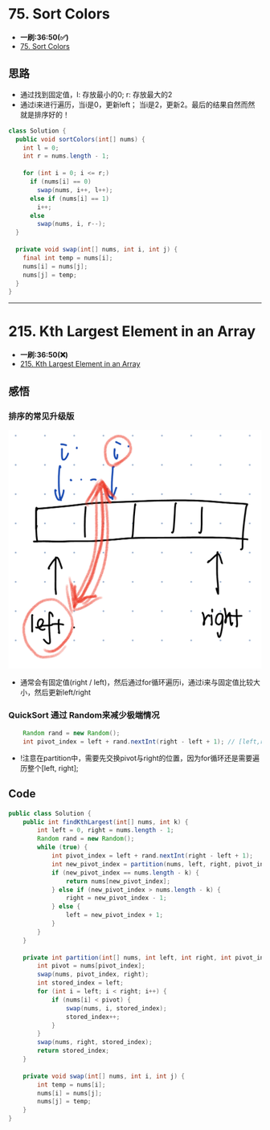 # 75. Sort Colors
* **一刷:36:50(✅)**
* [75. Sort Colors](https://leetcode.com/problems/sort-colors/)

## 思路
* 通过找到固定值，l: 存放最小的0; r: 存放最大的2
* 通过i来进行遍历，当i是0，更新left； 当i是2，更新2。最后的结果自然而然就是排序好的！
```java
class Solution {
  public void sortColors(int[] nums) {
    int l = 0;
    int r = nums.length - 1;

    for (int i = 0; i <= r;)
      if (nums[i] == 0)
        swap(nums, i++, l++);
      else if (nums[i] == 1)
        i++;
      else
        swap(nums, i, r--);
  }

  private void swap(int[] nums, int i, int j) {
    final int temp = nums[i];
    nums[i] = nums[j];
    nums[j] = temp;
  }
}
```

***
# 215. Kth Largest Element in an Array 
* **一刷:36:50(❌)**
* [215. Kth Largest Element in an Array ](https://leetcode.com/problems/kth-largest-element-in-an-array/)

## 感悟
### 排序的常见升级版
![image](./img/215_1.jpg)
* 通常会有固定值(right / left)，然后通过for循环遍历i，通过i来与固定值比较大小，然后更新left/right
### QuickSort 通过 Random来减少极端情况
``` java
    Random rand = new Random();
    int pivot_index = left + rand.nextInt(right - left + 1); // [left,right];
```
* !注意在partition中，需要先交换pivot与right的位置，因为for循环还是需要遍历整个[left, right];

## Code

```java
public class Solution {
    public int findKthLargest(int[] nums, int k) {
        int left = 0, right = nums.length - 1;
        Random rand = new Random();
        while (true) {
            int pivot_index = left + rand.nextInt(right - left + 1);
            int new_pivot_index = partition(nums, left, right, pivot_index);
            if (new_pivot_index == nums.length - k) {
                return nums[new_pivot_index];
            } else if (new_pivot_index > nums.length - k) {
                right = new_pivot_index - 1;
            } else {
                left = new_pivot_index + 1;
            }
        }
    }

    private int partition(int[] nums, int left, int right, int pivot_index) {
        int pivot = nums[pivot_index];
        swap(nums, pivot_index, right);
        int stored_index = left;
        for (int i = left; i < right; i++) {
            if (nums[i] < pivot) {
                swap(nums, i, stored_index);
                stored_index++;
            }
        }
        swap(nums, right, stored_index);
        return stored_index;
    }

    private void swap(int[] nums, int i, int j) {
        int temp = nums[i];
        nums[i] = nums[j];
        nums[j] = temp;
    }
}
```
